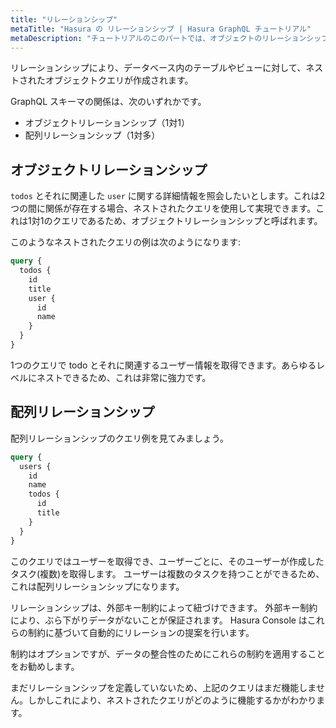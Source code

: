 ```yaml
---
title: "リレーションシップ"
metaTitle: "Hasura の リレーションシップ | Hasura GraphQL チュートリアル"
metaDescription: "チュートリアルのこのパートでは、オブジェクトのリレーションシップと配列のリレーションシップを使って、ネストされたオブジェクトクエリを作成する方法について説明します"
---
```



<YoutubeEmbed link="https://www.youtube.com/embed/82t_AjcAtdc" />

リレーションシップにより、データベース内のテーブルやビューに対して、ネストされたオブジェクトクエリが作成されます。

GraphQL スキーマの関係は、次のいずれかです。

- オブジェクトリレーションシップ（1対1）
- 配列リレーションシップ（1対多）

## オブジェクトリレーションシップ

`todos` とそれに関連した `user` に関する詳細情報を照会したいとします。これは2つの間に関係が存在する場合、ネストされたクエリを使用して実現できます。これは1対1のクエリであるため、オブジェクトリレーションシップと呼ばれます。

このようなネストされたクエリの例は次のようになります:

```graphql
query {
  todos {
    id
    title
    user {
      id
      name
    }
  }
}
```

1つのクエリで todo とそれに関連するユーザー情報を取得できます。あらゆるレベルにネストできるため、これは非常に強力です。

## 配列リレーションシップ

配列リレーションシップのクエリ例を見てみましょう。

```graphql
query {
  users {
    id
    name
    todos {
      id
      title
    }
  }
}
```

このクエリではユーザーを取得でき、ユーザーごとに、そのユーザーが作成したタスク(複数)を取得します。 ユーザーは複数のタスクを持つことができるため、これは配列リレーションシップになります。

リレーションシップは、外部キー制約によって紐づけできます。 外部キー制約により、ぶら下がりデータがないことが保証されます。
Hasura Console はこれらの制約に基づいて自動的にリレーションの提案を行います。

制約はオプションですが、データの整合性のためにこれらの制約を適用することをお勧めします。

まだリレーションシップを定義していないため、上記のクエリはまだ機能しません。しかしこれにより、ネストされたクエリがどのように機能するかがわかります。
